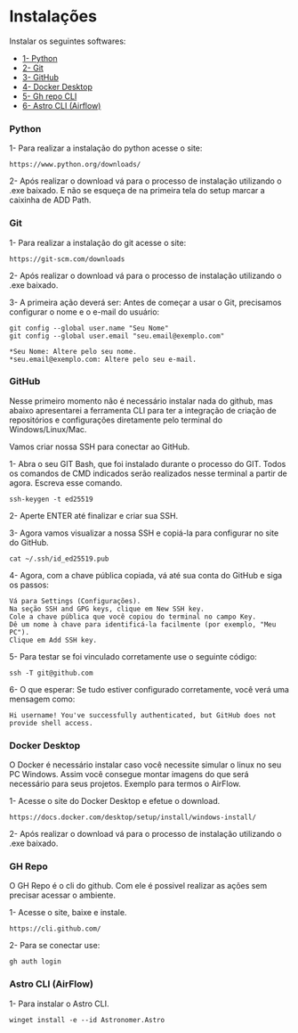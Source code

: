 # Instalações
Instalar os seguintes softwares:
- <a href="#python">1- Python </a>
 - <a href="#git"> 2- Git </a>
 - <a href="#github"> 3- GitHub </a>
 - <a href="#docker-desktop"> 4- Docker Desktop </a>
 - <a href="#gh-repo"> 5- Gh repo CLI </a>
 - <a href="#astro-cli"> 6- Astro CLI (Airflow) </a>

 ### Python
1- Para realizar a instalação do python acesse o site:
    
    https://www.python.org/downloads/

 2- Após realizar o download vá para o processo de instalação utilizando o .exe baixado. E não se esqueça de na primeira tela do setup marcar a caixinha de ADD Path.

 ### Git
 1- Para realizar a instalação do git acesse o site:
    
    https://git-scm.com/downloads

 2- Após realizar o download vá para o processo de instalação utilizando o .exe baixado.

 3- A primeira ação deverá ser:
 Antes de começar a usar o Git, precisamos configurar o nome e o e-mail do usuário:

    git config --global user.name "Seu Nome"
    git config --global user.email "seu.email@exemplo.com"

    *Seu Nome: Altere pelo seu nome.
    *seu.email@exemplo.com: Altere pelo seu e-mail.

 ### GitHub
 Nesse primeiro momento não é necessário instalar nada do github, mas abaixo apresentarei a ferramenta CLI para ter a integração de criação de repositórios e configurações diretamente pelo terminal do Windows/Linux/Mac.

 Vamos criar nossa SSH para conectar ao GitHub.

 1- Abra o seu GIT Bash, que foi instalado durante o processo do GIT. Todos os comandos de CMD indicados serão realizados nesse terminal a partir de agora.
 Escreva esse comando.
 
    ssh-keygen -t ed25519
 
 2- Aperte ENTER até finalizar e criar sua SSH.

 3- Agora vamos visualizar a nossa SSH e copiá-la para configurar no site do GitHub.

    cat ~/.ssh/id_ed25519.pub
 
 4- Agora, com a chave pública copiada, vá até sua conta do GitHub e siga os passos:

    Vá para Settings (Configurações).
    Na seção SSH and GPG keys, clique em New SSH key.
    Cole a chave pública que você copiou do terminal no campo Key.
    Dê um nome à chave para identificá-la facilmente (por exemplo, "Meu PC").
    Clique em Add SSH key.

 5- Para testar se foi vinculado corretamente use o seguinte código:
    
    ssh -T git@github.com

 6- O que esperar: Se tudo estiver configurado corretamente, você verá uma mensagem como:

    Hi username! You've successfully authenticated, but GitHub does not provide shell access.

 ### Docker Desktop
 O Docker é necessário instalar caso você necessite simular o linux no seu PC Windows. Assim você consegue montar imagens do que será necessário para seus projetos.
 Exemplo para termos o AirFlow.

 1- Acesse o site do Docker Desktop e efetue o download.

    https://docs.docker.com/desktop/setup/install/windows-install/

 2- Após realizar o download vá para o processo de instalação utilizando o .exe baixado. 

 ### GH Repo
 O GH Repo é o cli do github. Com ele é possivel realizar as ações sem precisar acessar o ambiente.

 1- Acesse o site, baixe e instale.

    https://cli.github.com/

 2- Para se conectar use:
    
    gh auth login

 ### Astro CLI (AirFlow)
 1- Para instalar o Astro CLI.
    
    winget install -e --id Astronomer.Astro